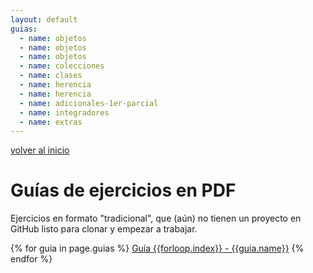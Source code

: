 ```yaml
---
layout: default
guias:
  - name: objetos
  - name: objetos
  - name: objetos
  - name: colecciones
  - name: clases
  - name: herencia
  - name: herencia
  - name: adicionales-1er-parcial
  - name: integradores
  - name: extras
---
```


[volver al inicio](./index.md)  

# Guías de ejercicios en PDF

Ejercicios en formato "tradicional", que (aún) no tienen un proyecto en GitHub listo para clonar y empezar a trabajar.

{% for guia in page.guias %}
  [Guía {{forloop.index}} - {{guia.name}}](../guias_pdf/guia{{forloop.index}}-{{guia.name}}.pdf)
{% endfor %}
